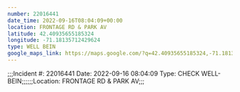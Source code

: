 ```yaml
---
number: 22016441
date_time: 2022-09-16T08:04:09+00:00
location: FRONTAGE RD & PARK AV
latitude: 42.40935655185324
longitude: -71.18135712429624
type: WELL BEIN
google_maps_link: https://maps.google.com/?q=42.40935655185324,-71.18135712429624
---
```


;;;Incident #: 22016441  Date: 2022-09-16 08:04:09   Type: CHECK WELL-BEIN;;;;;;Location: FRONTAGE RD & PARK AV;;;
